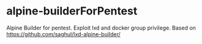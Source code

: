 # alpine-builderForPentest
Alpine Builder for pentest. Exploit lxd and docker group privilege.
Based on https://github.com/saghul/lxd-alpine-builder/
